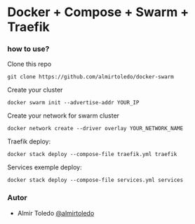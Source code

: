 # Docker + Compose + Swarm + Traefik

### how to use?

Clone this repo

```
git clone https://github.com/almirtoledo/docker-swarm
```

Create your cluster

```
docker swarm init --advertise-addr YOUR_IP
```

Create your network for swarm cluster

```
docker network create --driver overlay YOUR_NETWORK_NAME
```

Traefik deploy:

```
docker stack deploy --compose-file traefik.yml traefik
```

Services exemple deploy:

```
docker stack deploy --compose-file services.yml services
```

### Autor

- Almir Toledo [@almirtoledo](https://www.github.com/almirtoledo)
